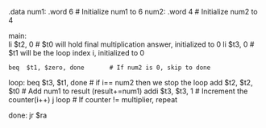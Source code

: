 .data
    num1:   .word 6   # Initialize num1 to 6
    num2:   .word 4   # Initialize num2 to 4

main:  
    li  $t2, 0                  # $t0 will hold final multiplication answer, initialized to 0
    li  $t3, 0                  # $t1 will be the loop index i, initialized to 0

    beq  $t1, $zero, done       # If num2 is 0, skip to done

loop:
    beq  $t3, $t1, done         # if i== num2 then we stop the loop
    add  $t2, $t2, $t0          # Add num1 to result (result+=num1)
    addi $t3, $t3, 1            # Increment the counter(i++)
    j    loop                   # If counter != multiplier, repeat

done:
    jr $ra

